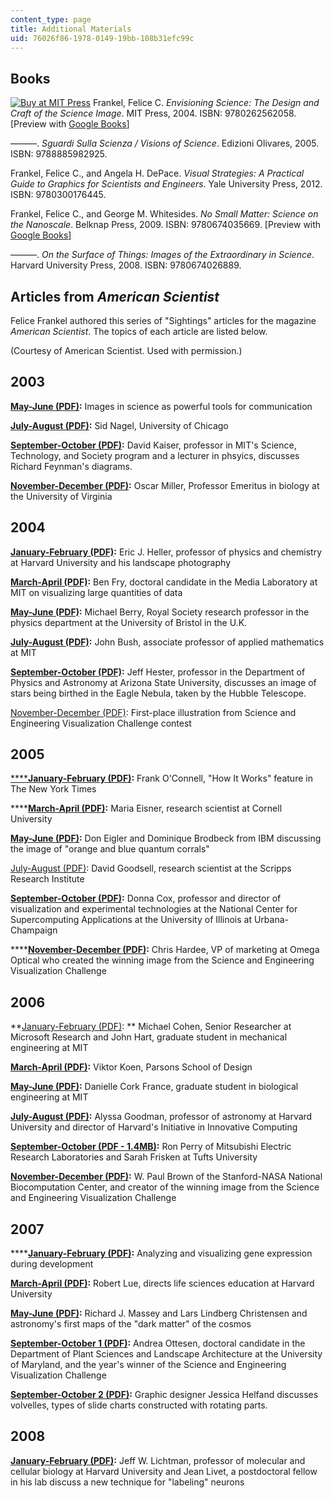 ```yaml
---
content_type: page
title: Additional Materials
uid: 76026f86-1978-0149-19bb-108b31efc99c
---
```


Books
-----

[![Buy at MIT Press](/images/mp_logo.gif)](https://mitpress.mit.edu/9780262562058) Frankel, Felice C. _Envisioning Science: The Design and Craft of the Science Image_. MIT Press, 2004. ISBN: 9780262562058. \[Preview with [Google Books](http://books.google.com/books?id=tSQ_9-PZB2oC&pg=PAfrontcover)\]

———. _Sguardi Sulla Scienza /_ _Visions of Science_. Edizioni Olivares, 2005. ISBN: 9788885982925.

Frankel, Felice C., and Angela H. DePace. _Visual Strategies: A Practical Guide to Graphics for Scientists and Engineers_. Yale University Press, 2012. ISBN: 9780300176445.

Frankel, Felice C., and George M. Whitesides. _No Small Matter: Science on the Nanoscale_. Belknap Press, 2009. ISBN: 9780674035669. \[Preview with [Google Books](http://books.google.com/books?id=aba8K0UUY-MC&pg=PAfrontcover)\]

———. _On the Surface of Things: Images of the Extraordinary in Science_. Harvard University Press, 2008. ISBN: 9780674026889.

Articles from _American Scientist_
----------------------------------

Felice Frankel authored this series of "Sightings" articles for the magazine _American Scientist_. The topics of each article are listed below.

(Courtesy of American Scientist. Used with permission.)

2003
----

**[May-June (PDF)](/resources/res-10-001-making-science-and-engineering-pictures-a-practical-guide-to-presenting-your-work-spring-2016/additional-materials/MITRES_10_001S16_MayJune03.pdf):** Images in science as powerful tools for communication

**[July-August (PDF)](/resources/res-10-001-making-science-and-engineering-pictures-a-practical-guide-to-presenting-your-work-spring-2016/additional-materials/MITRES_10_001S16_JulyAug03.pdf):** Sid Nagel, University of Chicago

**[September-October (PDF)](/resources/res-10-001-making-science-and-engineering-pictures-a-practical-guide-to-presenting-your-work-spring-2016/additional-materials/MITRES_10_001S16_SeptOct03.pdf):** David Kaiser, professor in MIT's Science, Technology, and Society program and a lecturer in phsyics, discusses Richard Feynman's diagrams.

**[](./resolveuid/e5b67aa81eb20a93bb3cfae2a43b40ea)[November-December (PDF)](/resources/res-10-001-making-science-and-engineering-pictures-a-practical-guide-to-presenting-your-work-spring-2016/additional-materials/MITRES_10_001S16_NovDec03.pdf):** Oscar Miller, Professor Emeritus in biology at the University of Virginia

2004
----

**[](./resolveuid/0d776a6e83404d4319018436e783d5d5)[January-February (PDF)](/resources/res-10-001-making-science-and-engineering-pictures-a-practical-guide-to-presenting-your-work-spring-2016/additional-materials/MITRES_10_001S16_JanFeb04.pdf):** Eric J. Heller, professor of physics and chemistry at Harvard University and his landscape photography

**[March-April (PDF)](/resources/res-10-001-making-science-and-engineering-pictures-a-practical-guide-to-presenting-your-work-spring-2016/additional-materials/MITRES_10_001S16_MarchApril04.pdf):** Ben Fry, doctoral candidate in the Media Laboratory at MIT on visualizing large quantities of data

**[May-June (PDF)](/resources/res-10-001-making-science-and-engineering-pictures-a-practical-guide-to-presenting-your-work-spring-2016/additional-materials/MITRES_10_001S16_MayJune04.pdf):** Michael Berry, Royal Society research professor in the physics department at the University of Bristol in the U.K.

**[July-August (PDF)](/resources/res-10-001-making-science-and-engineering-pictures-a-practical-guide-to-presenting-your-work-spring-2016/additional-materials/MITRES_10_001S16_JulyAug04.pdf):** John Bush, associate professor of applied mathematics at MIT

**[September-October (PDF)](/resources/res-10-001-making-science-and-engineering-pictures-a-practical-guide-to-presenting-your-work-spring-2016/additional-materials/MITRES_10_001S16_SeptOct04.pdf):** Jeff Hester, professor in the Department of Physics and Astronomy at Arizona State University, discusses an image of stars being birthed in the Eagle Nebula, taken by the Hubble Telescope. 

[November-December (PDF)](/resources/res-10-001-making-science-and-engineering-pictures-a-practical-guide-to-presenting-your-work-spring-2016/additional-materials/MITRES_10_001S16_NovDec04.pdf): First-place illustration from Science and Engineering Visualization Challenge contest

2005
----

[****](/resources/res-10-001-making-science-and-engineering-pictures-a-practical-guide-to-presenting-your-work-spring-2016/additional-materials/MITRES_10_001S16_JanFeb05.pdf)**[January-February (PDF)](/resources/res-10-001-making-science-and-engineering-pictures-a-practical-guide-to-presenting-your-work-spring-2016/additional-materials/MITRES_10_001S16_JanFeb05.pdf):** Frank O'Connell, "How It Works" feature in The New York Times

******[March-April (PDF)](/resources/res-10-001-making-science-and-engineering-pictures-a-practical-guide-to-presenting-your-work-spring-2016/additional-materials/MITRES_10_001S16_MarchApril05.pdf):** Maria Eisner, research scientist at Cornell University

**[](/resources/res-10-001-making-science-and-engineering-pictures-a-practical-guide-to-presenting-your-work-spring-2016/additional-materials/MITRES_10_001S16_MayJune05.pdf)[May-June (PDF)](/resources/res-10-001-making-science-and-engineering-pictures-a-practical-guide-to-presenting-your-work-spring-2016/additional-materials/MITRES_10_001S16_MayJune05.pdf):** Don Eigler and Dominique Brodbeck from IBM discussing the image of "orange and blue quantum corrals"

[July-August (PDF)](/resources/res-10-001-making-science-and-engineering-pictures-a-practical-guide-to-presenting-your-work-spring-2016/additional-materials/MITRES_10_001S16_JulyAug05.pdf): David Goodsell, research scientist at the Scripps Research Institute

**[](/resources/res-10-001-making-science-and-engineering-pictures-a-practical-guide-to-presenting-your-work-spring-2016/additional-materials/MITRES_10_001S16_SepOct05.pdf)[September-October (PDF)](/resources/res-10-001-making-science-and-engineering-pictures-a-practical-guide-to-presenting-your-work-spring-2016/additional-materials/MITRES_10_001S16_SepOct05.pdf):** Donna Cox, professor and director of visualization and experimental technologies at the National Center for Supercomputing Applications at the University of Illinois at Urbana-Champaign

******[November-December (PDF)](/resources/res-10-001-making-science-and-engineering-pictures-a-practical-guide-to-presenting-your-work-spring-2016/additional-materials/MITRES_10_001S16_NovDec05.pdf):** Chris Hardee, VP of marketing at Omega Optical who created the winning image from the Science and Engineering Visualization Challenge

2006
----

**[January-February (PDF)](/resources/res-10-001-making-science-and-engineering-pictures-a-practical-guide-to-presenting-your-work-spring-2016/additional-materials/MITRES_10_001S16_JanFeb06.pdf): ** Michael Cohen, Senior Researcher at Microsoft Research and John Hart, graduate student in mechanical engineering at MIT

**[](/resources/res-10-001-making-science-and-engineering-pictures-a-practical-guide-to-presenting-your-work-spring-2016/additional-materials/MITRES_10_001S16_MarchApril06.pdf)[March-April (PDF)](/resources/res-10-001-making-science-and-engineering-pictures-a-practical-guide-to-presenting-your-work-spring-2016/additional-materials/MITRES_10_001S16_MarchApril06.pdf):** Viktor Koen, Parsons School of Design

**[May-June (PDF)](/resources/res-10-001-making-science-and-engineering-pictures-a-practical-guide-to-presenting-your-work-spring-2016/additional-materials/MITRES_10_001S16_MayJune06.pdf):** Danielle Cork France, graduate student in biological engineering at MIT

**[July-August (PDF)](/resources/res-10-001-making-science-and-engineering-pictures-a-practical-guide-to-presenting-your-work-spring-2016/additional-materials/MITRES_10_001S16_JulyAug06.pdf):** Alyssa Goodman, professor of astronomy at Harvard University and director of Harvard's Initiative in Innovative Computing

**[September-October (PDF - 1.4MB)](/resources/res-10-001-making-science-and-engineering-pictures-a-practical-guide-to-presenting-your-work-spring-2016/additional-materials/MITRES_10_001S16_SepOct06.pdf):** Ron Perry of Mitsubishi Electric Research Laboratories and Sarah Frisken at Tufts University

**[November-December (PDF)](/resources/res-10-001-making-science-and-engineering-pictures-a-practical-guide-to-presenting-your-work-spring-2016/additional-materials/MITRES_10_001S16_NovDec06.pdf):** W. Paul Brown of the Stanford-NASA National Biocomputation Center, and creator of the winning image from the Science and Engineering Visualization Challenge

2007
----

****[**January-February (PDF)**](/resources/res-10-001-making-science-and-engineering-pictures-a-practical-guide-to-presenting-your-work-spring-2016/additional-materials/MITRES_10_001S16_JanFeb07.pdf)**:** Analyzing and visualizing gene expression during development

**[March-April (PDF)](/resources/res-10-001-making-science-and-engineering-pictures-a-practical-guide-to-presenting-your-work-spring-2016/additional-materials/MITRES_10_001S16_MarchApril07.pdf):** Robert Lue, directs life sciences education at Harvard University

**[May-June (PDF)](/resources/res-10-001-making-science-and-engineering-pictures-a-practical-guide-to-presenting-your-work-spring-2016/additional-materials/MITRES_10_001S16_MayJune07.pdf):** Richard J. Massey and Lars Lindberg Christensen and astronomy's first maps of the "dark matter" of the cosmos

**[September-October 1 (PDF)](/resources/res-10-001-making-science-and-engineering-pictures-a-practical-guide-to-presenting-your-work-spring-2016/additional-materials/MITRES_10_001S16_SepOct07_1.pdf):** Andrea Ottesen, doctoral candidate in the Department of Plant Sciences and Landscape Architecture at the University of Maryland, and the year's winner of the Science and Engineering Visualization Challenge

**[September-October 2 (PDF)](/resources/res-10-001-making-science-and-engineering-pictures-a-practical-guide-to-presenting-your-work-spring-2016/additional-materials/MITRES_10_001S16_SepOct07_2.pdf):** Graphic designer Jessica Helfand discusses volvelles, types of slide charts constructed with rotating parts.

2008
----

[**January-February (PDF)**](/resources/res-10-001-making-science-and-engineering-pictures-a-practical-guide-to-presenting-your-work-spring-2016/additional-materials/MITRES_10_001S16_JanFeb08.pdf)**:** Jeff W. Lichtman, professor of molecular and cellular biology at Harvard University and Jean Livet, a postdoctoral fellow in his lab discuss a new technique for "labeling" neurons